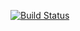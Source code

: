 
[![Build Status](https://travis-ci.org/WarsawApi/warsaw-api-backend.svg?branch=master)](https://travis-ci.org/WarsawApi/warsaw-api-backend)
